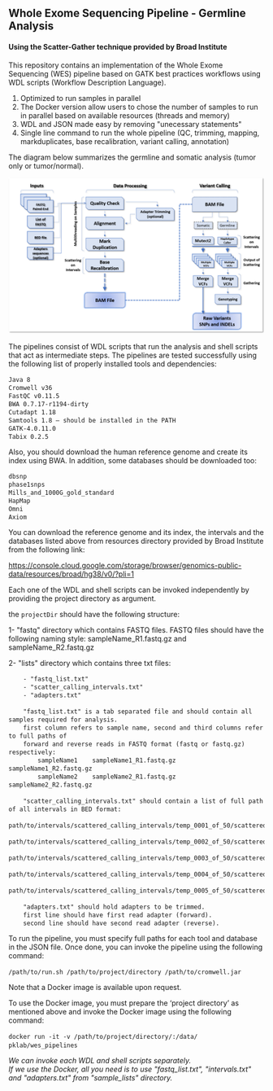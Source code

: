 ## Whole Exome Sequencing Pipeline - Germline Analysis
#### Using the Scatter-Gather technique provided by Broad Institute
  
This repository contains an implementation of the Whole Exome Sequencing (WES) pipeline based on GATK best practices workflows using WDL scripts (Workflow Description Language).


1) Optimized to run samples in parallel
2) The Docker version allow users to chose the number of samples to run in parallel based on available resources (threads and memory)
3) WDL and JSON made easy by removing "unecessary statements"
4) Single line command to run the whole pipeline (QC, trimming, mapping, markduplicates, base recalibration, variant calling, annotation)

The diagram below summarizes the germline and somatic analysis (tumor only or tumor/normal).


![alt text](wes_workflow/wes_pipelines.png "Whole Exome Sequencing Pipelines")

The pipelines consist of WDL scripts that run the analysis and shell scripts that act as intermediate steps. The pipelines are tested successfully using the following list of properly installed tools and dependencies: 

    Java 8 
    Cromwell v36 
    FastQC v0.11.5 
    BWA 0.7.17-r1194-dirty 
    Cutadapt 1.18 
    Samtools 1.8 – should be installed in the PATH 
    GATK-4.0.11.0 
    Tabix 0.2.5 

Also, you should download the human reference genome and create its index using BWA. In addition, some databases should be downloaded too: 

    dbsnp
    phase1snps 
    Mills_and_1000G_gold_standard 
    HapMap 
    Omni 
    Axiom 

You can download the reference genome and its index, the intervals and the databases listed above from resources directory provided by Broad Institute from the following link: 

https://console.cloud.google.com/storage/browser/genomics-public-data/resources/broad/hg38/v0/?pli=1

Each one of the WDL and shell scripts can be invoked independently by providing the project directory as argument.
  
the `projectDir` should have the following structure:  

1- "fastq" directory which contains FASTQ files. FASTQ files should have the following naming style:
    sampleName_R1.fastq.gz and sampleName_R2.fastq.gz

2- "lists" directory which contains three txt files:  

        - "fastq_list.txt"
        - "scatter_calling_intervals.txt"
        - "adapters.txt"

        "fastq_list.txt" is a tab separated file and should contain all samples required for analysis.
        first column refers to sample name, second and third columns refer to full paths of 
        forward and reverse reads in FASTQ format (fastq or fastq.gz) respectively:
            sampleName1    sampleName1_R1.fastq.gz    sampleName1_R2.fastq.gz
            sampleName2    sampleName2_R1.fastq.gz    sampleName2_R2.fastq.gz

        "scatter_calling_intervals.txt" should contain a list of full path of all intervals in BED format:
        path/to/intervals/scattered_calling_intervals/temp_0001_of_50/scattered.interval_list
        path/to/intervals/scattered_calling_intervals/temp_0002_of_50/scattered.interval_list
        path/to/intervals/scattered_calling_intervals/temp_0003_of_50/scattered.interval_list
        path/to/intervals/scattered_calling_intervals/temp_0004_of_50/scattered.interval_list
        path/to/intervals/scattered_calling_intervals/temp_0005_of_50/scattered.interval_list

        "adapters.txt" should hold adapters to be trimmed.
        first line should have first read adapter (forward).
        second line should have second read adapter (reverse).

To run the pipeline, you must specify full paths for each tool and database in the JSON file. Once done, you can invoke the pipeline using the following command:  

`/path/to/run.sh /path/to/project/directory /path/to/cromwell.jar`

Note that a Docker image is available upon request. 

To use the Docker image, you must prepare the ‘project directory’ as mentioned above and invoke the Docker image using the following command:  

`docker run -it -v /path/to/project/directory/:/data/ pklab/wes_pipelines `

*We can invoke each WDL and shell scripts separately.*  
*If we use the Docker, all you need is to use "fastq_list.txt", "intervals.txt" and "adapters.txt" from "sample_lists" directory.*